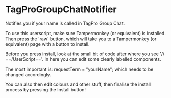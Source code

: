 TagProGroupChatNotifier
=======================

Notifies you if your name is called in TagPro Group Chat.

To use this userscript, make sure Tampermonkey (or equivalent) is installed.
Then press the 'raw' button, which will take you to a Tampermonkey (or equivalent) page with a button to install.

Before you press install, look at the small bit of code after where you see '// ==/UserScript=='. In here you can edit some clearly labelled components. 

The most important is: requestTerm = "yourName";
which needs to be changed accordingly.

You can also then edit colours and other stuff, then finalise the install process by pressing the Install button!
